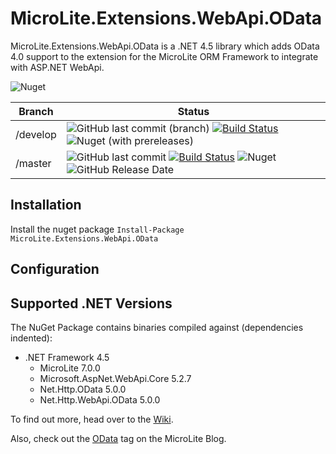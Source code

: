 # MicroLite.Extensions.WebApi.OData

MicroLite.Extensions.WebApi.OData is a .NET 4.5 library which adds OData 4.0 support to the extension for the MicroLite ORM Framework to integrate with ASP.NET WebApi.

![Nuget](https://img.shields.io/nuget/dt/MicroLite.Extensions.WebApi.OData)

|Branch|Status|
|------|------|
|/develop|![GitHub last commit (branch)](https://img.shields.io/github/last-commit/MicroLite-ORM/MicroLite.Extensions.WebApi.OData/develop) [![Build Status](https://dev.azure.com/trevorpilley/MicroLite-ORM/_apis/build/status/MicroLite-ORM.MicroLite.Extensions.WebApi.OData?branchName=develop)](https://dev.azure.com/trevorpilley/MicroLite-ORM/_build/latest?definitionId=29&branchName=develop) ![Nuget (with prereleases)](https://img.shields.io/nuget/vpre/MicroLite)|
|/master|![GitHub last commit](https://img.shields.io/github/last-commit/MicroLite-ORM/MicroLite.Extensions.WebApi.OData/master) [![Build Status](https://dev.azure.com/trevorpilley/MicroLite-ORM/_apis/build/status/MicroLite-ORM.MicroLite.Extensions.WebApi.OData?branchName=master)](https://dev.azure.com/trevorpilley/MicroLite-ORM/_build/latest?definitionId=29&branchName=master) ![Nuget](https://img.shields.io/nuget/v/MicroLite.Extensions.WebApi.OData) ![GitHub Release Date](https://img.shields.io/github/release-date/MicroLite-ORM/MicroLite.Extensions.WebApi.OData)|

## Installation

Install the nuget package `Install-Package MicroLite.Extensions.WebApi.OData`

## Configuration

## Supported .NET Versions

The NuGet Package contains binaries compiled against (dependencies indented):

* .NET Framework 4.5
  * MicroLite 7.0.0
  * Microsoft.AspNet.WebApi.Core 5.2.7
  * Net.Http.OData 5.0.0
  * Net.Http.WebApi.OData 5.0.0

To find out more, head over to the [Wiki](https://github.com/MicroLite-ORM/MicroLite.Extensions.WebApi.OData/wiki).

Also, check out the [OData](http://microliteorm.wordpress.com/tag/OData/) tag on the MicroLite Blog.
